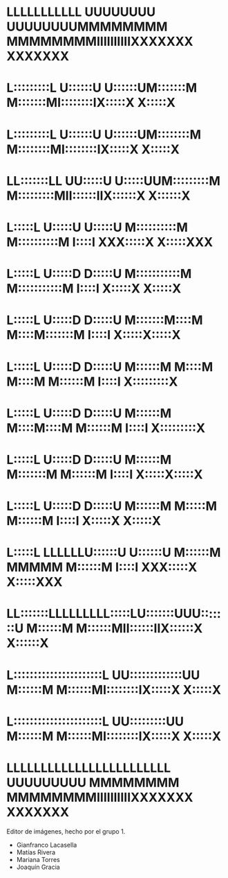                                                                                                           
#  LLLLLLLLLLL            UUUUUUUU     UUUUUUUUMMMMMMMM               MMMMMMMMIIIIIIIIIIXXXXXXX       XXXXXXX
#  L:::::::::L            U::::::U     U::::::UM:::::::M             M:::::::MI::::::::IX:::::X       X:::::X
#  L:::::::::L            U::::::U     U::::::UM::::::::M           M::::::::MI::::::::IX:::::X       X:::::X
#  LL:::::::LL            UU:::::U     U:::::UUM:::::::::M         M:::::::::MII::::::IIX::::::X     X::::::X
#    L:::::L               U:::::U     U:::::U M::::::::::M       M::::::::::M  I::::I  XXX:::::X   X:::::XXX
#    L:::::L               U:::::D     D:::::U M:::::::::::M     M:::::::::::M  I::::I     X:::::X X:::::X   
#    L:::::L               U:::::D     D:::::U M:::::::M::::M   M::::M:::::::M  I::::I      X:::::X:::::X    
#    L:::::L               U:::::D     D:::::U M::::::M M::::M M::::M M::::::M  I::::I       X:::::::::X     
#    L:::::L               U:::::D     D:::::U M::::::M  M::::M::::M  M::::::M  I::::I       X:::::::::X     
#    L:::::L               U:::::D     D:::::U M::::::M   M:::::::M   M::::::M  I::::I      X:::::X:::::X    
#    L:::::L               U:::::D     D:::::U M::::::M    M:::::M    M::::::M  I::::I     X:::::X X:::::X   
#    L:::::L         LLLLLLU::::::U   U::::::U M::::::M     MMMMM     M::::::M  I::::I  XXX:::::X   X:::::XXX
#  LL:::::::LLLLLLLLL:::::LU:::::::UUU:::::::U M::::::M               M::::::MII::::::IIX::::::X     X::::::X
#  L::::::::::::::::::::::L UU:::::::::::::UU  M::::::M               M::::::MI::::::::IX:::::X       X:::::X
#  L::::::::::::::::::::::L   UU:::::::::UU    M::::::M               M::::::MI::::::::IX:::::X       X:::::X
#  LLLLLLLLLLLLLLLLLLLLLLLL     UUUUUUUUU      MMMMMMMM               MMMMMMMMIIIIIIIIIIXXXXXXX       XXXXXXX
                                                                                                      

                                


Editor de imágenes, hecho por el grupo 1.
* Gianfranco Lacasella
* Matías Rivera 
* Mariana Torres
* Joaquín Gracia
